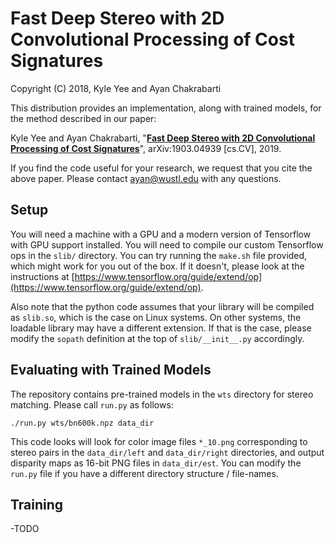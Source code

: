 # Fast Deep Stereo with 2D Convolutional Processing of Cost Signatures

Copyright (C) 2018, Kyle Yee and Ayan Chakrabarti

This distribution provides an implementation, along with trained models, for the method described in our paper:

Kyle Yee and Ayan Chakrabarti, "**[Fast Deep Stereo with 2D Convolutional Processing of Cost Signatures](https://arxiv.org/abs/1903.04939)**", arXiv:1903.04939 [cs.CV], 2019.

If you find the code useful for your research, we request that you cite the above paper. Please contact ayan@wustl.edu with any questions.

## Setup

You will need a machine with a GPU and a modern version of Tensorflow with GPU support installed. You will need to compile our custom Tensorflow ops in the `slib/` directory. You can try running the `make.sh` file provided, which might work for you out of the box. If it doesn't, please look at the instructions at [https://www.tensorflow.org/guide/extend/op](https://www.tensorflow.org/guide/extend/op).

Also note that the python code assumes that your library will be compiled as `slib.so`, which is the case on Linux systems. On other systems, the loadable library may have a different extension. If that is the case, please modify the `sopath` definition at the top of `slib/__init__.py` accordingly.

## Evaluating with Trained Models

The repository contains pre-trained models in the `wts` directory for stereo matching. Please call `run.py` as follows:

```
./run.py wts/bn600k.npz data_dir
```

This code looks will look for color image files `*_10.png` corresponding to stereo pairs in the `data_dir/left` and `data_dir/right` directories, and output disparity maps as 16-bit PNG files in `data_dir/est`. You can modify the `run.py` file if you have a different directory structure / file-names.

## Training

-TODO
